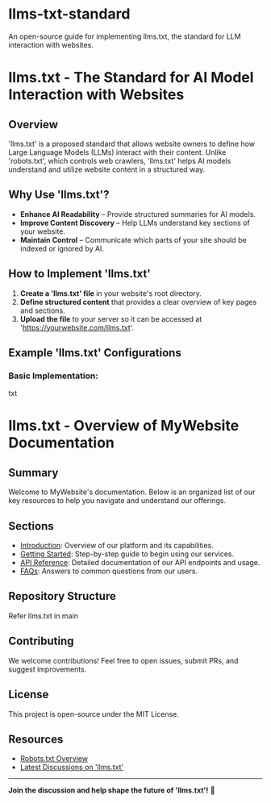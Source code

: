 # llms-txt-standard
An open-source guide for implementing llms.txt, the standard for LLM interaction with websites.

# llms.txt - The Standard for AI Model Interaction with Websites

## Overview
'llms.txt' is a proposed standard that allows website owners to define how Large Language Models (LLMs) interact with their content. Unlike 'robots.txt', which controls web crawlers, 'llms.txt' helps AI models understand and utilize website content in a structured way.

## Why Use 'llms.txt'?
- **Enhance AI Readability** – Provide structured summaries for AI models.
- **Improve Content Discovery** – Help LLMs understand key sections of your website.
- **Maintain Control** – Communicate which parts of your site should be indexed or ignored by AI.

## How to Implement 'llms.txt'
1. **Create a 'llms.txt' file** in your website's root directory.
2. **Define structured content** that provides a clear overview of key pages and sections.
3. **Upload the file** to your server so it can be accessed at 'https://yourwebsite.com/llms.txt'.

## Example 'llms.txt' Configurations

### Basic Implementation:
txt
# llms.txt - Overview of MyWebsite Documentation

## Summary
Welcome to MyWebsite's documentation. Below is an organized list of our key resources to help you navigate and understand our offerings.

## Sections
- [Introduction](https://mywebsite.com/docs/introduction.md): Overview of our platform and its capabilities.
- [Getting Started](https://mywebsite.com/docs/getting-started.md): Step-by-step guide to begin using our services.
- [API Reference](https://mywebsite.com/docs/api-reference.md): Detailed documentation of our API endpoints and usage.
- [FAQs](https://mywebsite.com/docs/faqs.md): Answers to common questions from our users.


## Repository Structure
Refer llms.txt in main


## Contributing
We welcome contributions! Feel free to open issues, submit PRs, and suggest improvements.

## License
This project is open-source under the MIT License.

## Resources
- [Robots.txt Overview](https://developers.google.com/search/docs/crawling-indexing/robots/intro)
- [Latest Discussions on 'llms.txt'](https://github.com/YOUR-REPO/issues)

---

**Join the discussion and help shape the future of 'llms.txt'!** 🚀
